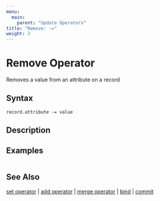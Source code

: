 ```yaml
---
menu:
  main:
    parent: "Update Operators"
title: "Remove: -="
weight: 3
---
```


# Remove Operator

Removes a value from an attribute on a record

## Syntax

```eve
record.attribute -= value
```

## Description

## Examples

```

```

## See Also

[set operator](../set) | [add operator](../add) | [merge operator](../merge) | [bind](../bind) | [commit](../commit)